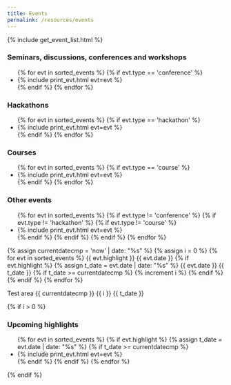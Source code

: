 ```yaml
---
title: Events
permalink: /resources/events
---
```


{% include get_event_list.html %}

### Seminars, discussions, conferences and workshops
<ul>
  {% for evt in sorted_events %}
     {% if evt.type == 'conference' %}
     <li> {% include print_evt.html evt=evt %} </li>
     {% endif %}
  {% endfor %}
</ul>


### Hackathons
<ul>
  {% for evt in sorted_events %}
     {% if evt.type == 'hackathon' %}
     <li> {% include print_evt.html evt=evt %} </li>
     {% endif %}
  {% endfor %}
</ul>

### Courses
<ul>
  {% for evt in sorted_events %}
     {% if evt.type == 'course' %}
     <li> {% include print_evt.html evt=evt %} </li>
     {% endif %}
  {% endfor %}
</ul>

### Other events

<ul>
  {% for evt in sorted_events %}
     {% if evt.type != 'conference' %}
     {% if evt.type != 'hackathon' %}
     {% if evt.type != 'course' %}
     <li> {% include print_evt.html evt=evt %} </li>
     {% endif %}
     {% endif %}
     {% endif %}
  {% endfor %}
</ul>


{% assign currentdatecmp = 'now' | date: "%s" %}
{% assign i = 0 %}
{% for evt in sorted_events %}
   {{ evt.highlight }} 
   {{ evt.date }}
   {% if evt.highlight %}
   {% assign t_date = evt.date | date: "%s" %}
   {{ evt.date }} 
   {{ t_date }}
   {% if t_date >= currentdatecmp %} 
    {% increment i %}
   {% endif %}
   {% endif %}
{% endfor %}

Test area
{{ currentdatecmp }}
{{ i }}
{{ t_date }}

{% if i > 0 %}
### Upcoming highlights
<ul>
  {% for evt in sorted_events %}
     {% if evt.highlight %}
     {% assign t_date = evt.date | date: "%s" %}
     {% if t_date >= currentdatecmp %}      
       <li> {% include print_evt.html evt=evt %} </li>
     {% endif %}
     {% endif %}
  {% endfor %}
</ul>
{% endif %}
